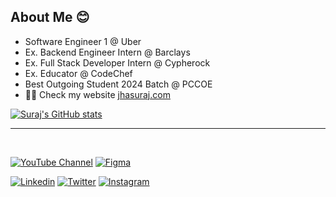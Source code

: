 <!-- [![Suraj Intro](https://user-images.githubusercontent.com/44930179/179933965-d5f0e35c-bb78-4850-ad44-af35c5a5f2ca.png)](https://jhasuraj.com/) -->
<!-- ![](https://visitor-badge.glitch.me/badge?page_id=jhasuraj01) -->

## About Me 😊
- Software Engineer 1 @ Uber
- Ex. Backend Engineer Intern @ Barclays
- Ex. Full Stack Developer Intern @ Cypherock
- Ex. Educator @ CodeChef
- Best Outgoing Student 2024 Batch @ PCCOE
- 👨‍💻 Check my website [jhasuraj.com](https://jhasuraj.com)

[![Suraj's GitHub stats](https://github-readme-stats.vercel.app/api?username=jhasuraj01&bg_color=172030&title_color=00FFFF&show_icons=true&hide_border=true&text_color=fff&icon_color=E0FFFF)](https://github.com/jhasuraj01)

---

<!-- ![Suraj's GitHub Activity Graph](https://activity-graph.herokuapp.com/graph?username=jhasuraj01&theme=rogue&hide_border=true&area=true) -->

<!-- --- -->

<br>

[![YouTube Channel](https://img.shields.io/youtube/channel/views/UCtitLVuVrRAtBAkntabOvdg?style=social)](https://youtube.jhasuraj.com/)
[![Figma](https://img.shields.io/badge/Figma-%2B-blue?style=social&logo=figma)](https://figma.jhasuraj.com/)

[![Linkedin](https://img.shields.io/badge/Linkedin-%2B-blue?style=social&logo=linkedin)](https://linkedin.jhasuraj.com/)
[![Twitter](https://img.shields.io/twitter/follow/jhasuraj01?style=social)](https://twitter.jhasuraj.com/)
[![Instagram](https://img.shields.io/badge/Instagram-%2B-blue?style=social&logo=instagram)](https://instagram.jhasuraj.com/)
